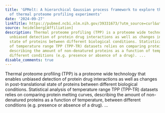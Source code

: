 ```yaml
---
title: 'GPMelt: A hierarchical Gaussian process framework to explore the dark meltome
  of thermal proteome profiling experiments'
date: '2024-09-27'
linkTitle: https://pubmed.ncbi.nlm.nih.gov/39331673/?utm_source=curl&utm_medium=rss&utm_campaign=pubmed-2&utm_content=1FakS-2QOkCT8HsMOQP1bCRQ4YzyumYOmxmF0moLsQ3dFB1E9V&fc=20220326224207&ff=20240928190145&v=2.18.0.post9+e462414
source: heidelberg[Affiliation]
description: Thermal proteome profiling (TPP) is a proteome wide technology that enables
  unbiased detection of protein drug interactions as well as changes in post-translational
  state of proteins between different biological conditions. Statistical analysis
  of temperature range TPP (TPP-TR) datasets relies on comparing protein melting curves,
  describing the amount of non-denatured proteins as a function of temperature, between
  different conditions (e.g. presence or absence of a drug). ...
disable_comments: true
---
```

Thermal proteome profiling (TPP) is a proteome wide technology that enables unbiased detection of protein drug interactions as well as changes in post-translational state of proteins between different biological conditions. Statistical analysis of temperature range TPP (TPP-TR) datasets relies on comparing protein melting curves, describing the amount of non-denatured proteins as a function of temperature, between different conditions (e.g. presence or absence of a drug). ...
